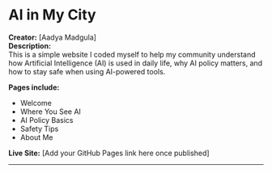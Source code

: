# AI in My City

**Creator:** [Aadya Madgula]   
**Description:**  
This is a simple website I coded myself to help my community understand how Artificial Intelligence (AI) is used in daily life, why AI policy matters, and how to stay safe when using AI-powered tools.

**Pages include:**
- Welcome
- Where You See AI
- AI Policy Basics
- Safety Tips
- About Me

**Live Site:** [Add your GitHub Pages link here once published]

---
